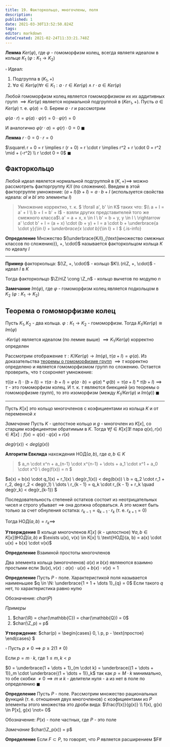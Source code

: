 ```yaml
---
title: 19. Факторкольцо, многочлены, поля
description: 
published: 1
date: 2021-03-30T13:52:50.824Z
tags: 
editor: markdown
dateCreated: 2021-02-24T11:33:21.748Z
---
```


**Лемма** $Ker(\varphi)$, где $\varphi$ - гомоморфизм колец, всегда являетя идеалом в кольце $K_1$ ($\varphi: K_1 \to K_2$)

$\square$ Идеал:
1. Подгруппа в $(K_1, +)$
2. $\forall a \in Ker(\varphi) \forall r \in K_1: a \cdot r \in Ker(\varphi) \land r \cdot a \in Ker(\varphi)$

Любой гомоморфизм колец является гомоморфизмом их их аддитивных групп $\implies Ker(\varphi)$ является нормальной подгруппой в $(Ker_1, +)$. Пусть $a \in Ker(\varphi)$ т. е. $\varphi(a) = 0$. Берем $a \cdot r$ и рассмотрим 

$\varphi(a \cdot r) = \varphi(a) \cdot \varphi(r) = 0 \cdot \varphi(r) = 0$

И аналогично $\varphi(r \cdot a) = \varphi(r) \cdot 0 = 0 \ \blacksquare$

**Лемма** $r \cdot 0 = 0 \cdot r = 0$

$\square\ r + 0 = r \implies r (r + 0) = r \cdot r \implies r^2 + r \cdot 0 = r^2 \mid + (-r^2) \\ 
r \cdot 0 = 0$ $\blacksquare$

## Факторкольцо

Любой идеал явялется нормальной подгруппой в $(K, +) \implies$ можно рассмотреть факторгруппу $K/I$ (по сложению). Введем в этой факторгруппе умножение: $(a + I) (b + I) = a \cdot b + I$ (используется свойства идеала: $aI$ и $bI$ это элементы $I$)

> Умножение корректно, т. к. $
> \forall a', b' \in K$ таких что: $\\
> a + I = a' + I \\ 
> b + I = b' + I$ - взяли других представителей того же смежного класса$\\
> a' = a + x, x \in I \\
> b' = b + y, y \in I \\
> \rightarrow a' \cdot b' + I = (a + x) \cdot (b + y) + I = a \cdot b + \underbrace{a \cdot y}_{\in I} + \underbrace{x \cdot b}_{\in I} + I
> $
{.is-info}

**Определение** Множество $(\underbrace{K/I}_{\text{множество смежных классов по сложению}}, +, \cdot)$ называется факторкольцом кольца $K$ по идеалу $I$

---

**Пример** факторкольца: $(\Z, +, \cdot)$ - кольцо $K\\
(n\Z, +, \cdot)$ - идеал $I$ в $K$

Тогда факторкольцо $\Z/n\Z \cong \Z_n$ - кольцо вычетов по модулю $n$

**Замечание** $Im(\varphi)$, где $\varphi$ - гомоморфизм колец является подкольцом в $K_2$ ($\varphi: K_1 \to K_2$)

## Теорема о гомоморфизме колец

Пусть $K_1, K_2$ - два кольца. $\varphi: K_1 \to K_2$ - гомоморфизм. Тогда $K_1 / Ker(\varphi) \cong Im(\varphi)$

$\square Ker(\varphi)$ является идеалом (по лемме выше) $\implies K_1/Ker(\varphi)$ корректно определен

Рассмотрим отображение $\tau: K/Ker(\varphi) \to Im(\varphi), \tau(a + I) = \varphi(a)$. Из доказательства [теоремы о гомоморфизме групп](https://wiki.bularond.ru/ru/algebra/sexteenth_lesson) $\implies \tau$ корректно определено и является гомоморфизмом групп по сложению. Остается проверить, что $\tau$ сохроняет умножение:

$\tau((a + I) \cdot (b + I)) = \tau(a \cdot b + I) = \varphi(a \cdot b) = \varphi(a) * \varphi(b) = \tau(a + I) * \tau(b + I) \implies \tau$ - это гомоморфизм колец. И т. к. $\tau$ являются биекцией (из теоремы о гомоморфизме групп), то это изоморфизм (между $K_1/Ker(\varphi)$ и $Im(\varphi)$) $\blacksquare$

---

Пусть $K[x]$ это кольцо многочленов с коэфициентами из кольца $K$ и от переменной $x$

*Замечание* Пусть $K$ - целостное кольцо и $g$ - многочлен из $K[x]$, со старцим коэфициентом обратимым в $K$. Тогда $\forall f \in K[x] \exists!$ пара $q(x), r(x) \in K[x]: f(x) = q(x) \cdot q(x) + r(x)$ 

$deg(r(x)) < deg(g(x))$

**Алгоритм Евклида** нахождения НОД$(a, b)$, где $a, b \in K$

> $
> a_n \cdot x^n + a_{n-1} \cdot x^{n-1} + \dots + a_1 \cdot x^1 + a_0 \cdot x^0 \\
> deg(f(x)) = n
> $

$a(x) = b(x) \cdot q_1(x) + r_1(x) \\
deg(r_1(x)) < deg(b(x)) \\
b = q_2 \cdot r_1 + r_2, deg r_2 < deg(r_1) \\
\dots \\
r_{k - 1} = q_k \cdot r_{k - 1} + r_k \quad deg(r_k) < deg(r_{k-1})
$

Последовательность степеней остатков состоит из неотрицательных чисел и строго убывает $\implies$ она должна оборваться. А это может быть только за счет обнуления остатка: $r_{k-1} = q_{k - 1} \cdot r_k$ (т. е. $r_{k + 1} = 0$)

Тогда НОД$(a, b) = r_k \implies$

**Утверждение** В кольце многочленов $K[x]$ ($k$ - целостное) $\forall a, b \in K[x] \exists \text{НОД}(a, b)$ и $\exists u(x), v(x) \in K[x] \\
\text{НОД}(a, b) = a(x) \cdot u(x) + b(x) \cdot v(x)$

**Определение** Взаимной простоты многочленов

Два элемента кольца (многочленов) $a(x)$ и $b(x)$ являеются взаимно простыми если $\exists u(x), v(x): a(x) \cdot u(x) + b(x) \cdot v(x) = 1$

**Определение** Пусть $P$ - поле. Характеристикой поля называется наименьшее $q \in \N: \underbrace{1 + 1 + \dots 1}_{q} = 0$ Если такого $q$ нет, то характеристика равно нулю

Обозначение: $char(P)$

*Примеры* 
1. $char(\R) = char(\mathbb{C}) = char(\mathbb{Q}) = 0$
2. $char(\Z_p) = p$

**Утверждение**: $char(p) = \begin{cases}
0, \\
p, p - \text{простое}
\end{cases}
$

$\square$ Пусть $p \not= 0 \implies p \ge 2 (1 \not=0)$

Если $p = m \cdot k$, где $1 \le m, k < p$

$0 = \underbrace{1 + \dots + 1}_{m \cdot k} = \underbrace{(1 + \dots + 1)}_m \cdot \underbrace{(1 + \dots + 1)}_k$ так как $p = M \cdot k$ минимально, то обе скобки $\not= 0 \implies m$ и $k$ - делители нуля - а из нет в поле по определению $\blacksquare$

**Определение** Пусть $P$ - поле. Рассмотрим множество рациональных функций (т. е. отношения двух многочленов) с коэфициентами из $P$ элементы этого множества это дроби вида: $\frac{f(x)}{g(x)} \\
f(x), g(x) \in P[x], g(x) \not= 0$

Обозначение: $P(x)$ - поле частных, где $P$ - это поле

*Замечание* $char(\Z_p(x)) = p$

**Определение** Если $F \subset P$, то говорят, что $P$ является расширением $F#

